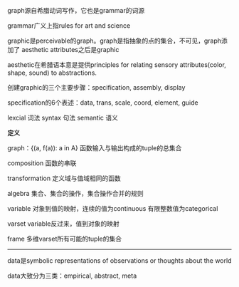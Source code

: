 graph源自希腊动词写作，它也是grammar的词源

grammar广义上指rules for art and science

graphic是perceivable的graph。graph是指抽象的点的集合，不可见，graph添加了 aesthetic attributes之后是graphic

aesthetic在希腊语本意是提供principles for relating sensory attributes(color, shape, sound) to abstractions.

创建graphic的三个主要步骤：specification, assembly, display

specification的6个表述：data, trans, scale, coord, element, guide

lexcial 词法 syntax 句法 semantic 语义

**定义**

graph：{(a, f(a)): a in A} 函数输入与输出构成的tuple的总集合

composition 函数的串联

transformation 定义域与值域相同的函数

algebra 集合、集合的操作，集合操作合并的规则

variable 对象到值的映射，连续的值为continuous 有限整数值为categorical

varset variable反过来，值到对象的映射

frame 多维varset所有可能的tuple的集合

---

data是symbolic representations of observations or thoughts about the world

data大致分为三类：empirical, abstract, meta